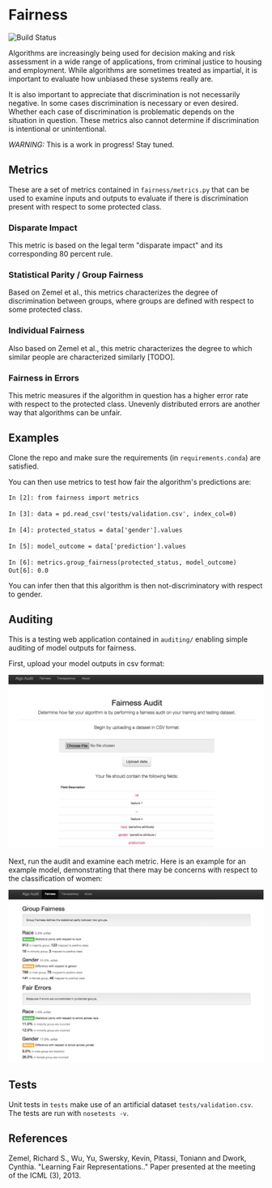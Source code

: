 # Fairness

![Build Status](https://travis-ci.org/redshiftzero/fairness.svg)

Algorithms are increasingly being used for decision making and risk assessment in a wide range of applications, from criminal justice to housing and employment. While algorithms are sometimes treated as impartial, it is important to evaluate how unbiased these systems really are. 

It is also important to appreciate that discrimination is not necessarily negative. In some cases discrimination is necessary or even desired. Whether each case of discrimination is problematic depends on the situation in question. These metrics also cannot determine if discrimination is intentional or unintentional. 

_WARNING:_ This is a work in progress! Stay tuned. 

## Metrics

These are a set of metrics contained in `fairness/metrics.py` that can be used to examine inputs and outputs to evaluate if there is discrimination present with respect to some protected class. 

### Disparate Impact

This metric is based on the legal term "disparate impact" and its corresponding 80 percent rule. 

### Statistical Parity / Group Fairness

Based on Zemel et al., this metrics characterizes the degree of discrimination between groups, where groups are defined with respect to some protected class. 

### Individual Fairness

Also based on Zemel et al., this metric characterizes the degree to which similar people are characterized similarly [TODO]. 

### Fairness in Errors

This metric measures if the algorithm in question has a higher error rate with respect to the protected class. Unevenly distributed errors are another way that algorithms can be unfair.

## Examples

Clone the repo and make sure the requirements (in `requirements.conda`) are satisfied. 

You can then use metrics to test how fair the algorithm's predictions are: 

```
In [2]: from fairness import metrics

In [3]: data = pd.read_csv('tests/validation.csv', index_col=0) 

In [4]: protected_status = data['gender'].values

In [5]: model_outcome = data['prediction'].values

In [6]: metrics.group_fairness(protected_status, model_outcome)
Out[6]: 0.0
```

You can infer then that this algorithm is then not-discriminatory with respect to gender.

## Auditing

This is a testing web application contained in `auditing/` enabling simple auditing of model outputs for fairness. 

First, upload your model outputs in csv format: 

![](images/fairness_upload.png)

Next, run the audit and examine each metric. Here is an example for an example model, demonstrating that there may be concerns with respect to the classification of women: 

![](images/example_audit_v1.png)

## Tests

Unit tests in `tests` make use of an artificial dataset `tests/validation.csv`. The tests are run with `nosetests -v`. 

## References

Zemel, Richard S., Wu, Yu, Swersky, Kevin, Pitassi, Toniann and Dwork, Cynthia. "Learning Fair Representations.." Paper presented at the meeting of the ICML (3), 2013.

